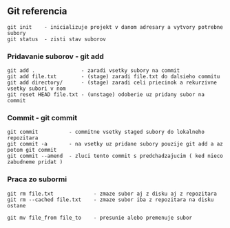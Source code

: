 ## Git referencia

    git init    - inicializuje projekt v danom adresary a vytvory potrebne subory
    git status  - zisti stav suborov
	
### Pridavanie suborov - git add
    git add .               - zaradi vsetky subory na commit
    git add file.txt        - (stage) zaradi file.txt do dalsieho commitu
    git add directory/      - (stage) zaradi celi priecinok a rekurzivne vsetky subori v nom
    git reset HEAD file.txt - (unstage) odoberie uz pridany subor na commit 
    
### Commit - git commit
    git commit		    - commitne vsetky staged subory do lokalneho repozitara
    git commit -a       - na vsetky uz pridane subory pouzije git add a az potom git commit
    git commit --amend	- zluci tento commit s predchadzajucim ( ked nieco zabudneme pridat )

### Praca zo subormi
    git rm file.txt		        - zmaze subor aj z disku aj z repozitara
    git rm --cached file.txt	- zmaze subor iba z repozitara na disku ostane
    
    git mv file_from file_to	- presunie alebo premenuje subor

